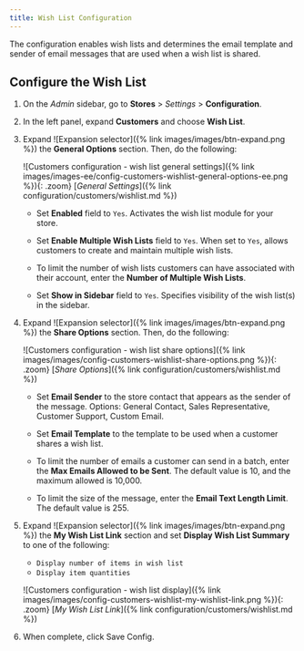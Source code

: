 ```yaml
---
title: Wish List Configuration
---
```


The configuration enables wish lists and determines the email template and sender of email messages that are used when a wish list is shared.

## Configure the Wish List

1. On the _Admin_ sidebar, go to **Stores** > _Settings_ > **Configuration**.

1. In the left panel, expand **Customers** and choose **Wish List**.

1. Expand ![Expansion selector]({% link images/images/btn-expand.png %}) the **General Options** section. Then, do the following:

    ![Customers configuration - wish list general settings]({% link images/images-ee/config-customers-wishlist-general-options-ee.png %}){: .zoom}
    [_General Settings_]({% link configuration/customers/wishlist.md %})

    - Set **Enabled** field to `Yes`. Activates the wish list module for your store.

    - Set **Enable Multiple Wish Lists** field to `Yes`. When set to `Yes`, allows customers to create and maintain multiple wish lists.

    - To limit the number of wish lists customers can have associated with their account, enter the **Number of Multiple Wish Lists**.

    - Set **Show in Sidebar** field to `Yes`. Specifies visibility of the wish list(s) in the sidebar.

1. Expand ![Expansion selector]({% link images/images/btn-expand.png %}) the **Share Options** section. Then, do the following:

    ![Customers configuration - wish list share options]({% link images/images/config-customers-wishlist-share-options.png %}){: .zoom}
    [_Share Options_]({% link configuration/customers/wishlist.md %})

    - Set **Email Sender** to the store contact that appears as the sender of the message. Options: General Contact, Sales Representative, Customer Support, Custom Email.

    - Set **Email Template** to the template to be used when a customer shares a wish list.

    - To limit the number of emails a customer can send in a batch, enter the **Max Emails Allowed to be Sent**. The default value is 10, and the maximum allowed is 10,000.

    - To limit the size of the message, enter the **Email Text Length Limit**. The default value is 255.

1. Expand ![Expansion selector]({% link images/images/btn-expand.png %}) the **My Wish List Link** section and set **Display Wish List Summary** to one of the following:

    - `Display number of items in wish list`
    - `Display item quantities`

    ![Customers configuration - wish list display]({% link images/images/config-customers-wishlist-my-wishlist-link.png %}){: .zoom}
    [_My Wish List Link_]({% link configuration/customers/wishlist.md %})

1. When complete, click <span class="btn">Save Config</span>.
